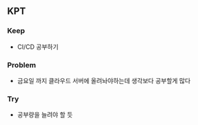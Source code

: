 ## KPT

### Keep

- CI/CD 공부하기

### Problem

- 금요일 까지 클라우드 서버에 올려놔야하는데 생각보다 공부할게 많다

### Try

- 공부량을 늘려야 할 듯
